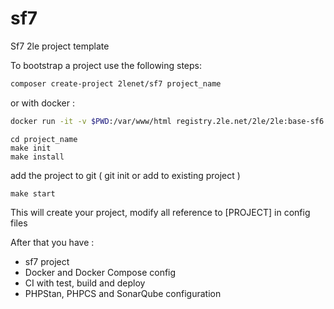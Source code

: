 # sf7
Sf7 2le project template

To bootstrap a project use the following steps:

```bash
composer create-project 2lenet/sf7 project_name
```

or with docker :
```bash
docker run -it -v $PWD:/var/www/html registry.2le.net/2le/2le:base-sf6 composer create-project 2lenet/sf7 project_name
```

```
cd project_name
make init
make install
```
add the project to git ( git init or add to existing project )

```
make start
```

This will create your project, modify all reference to [PROJECT] in config files

After that you have :

* sf7 project
* Docker and Docker Compose config
* CI with test, build and deploy
* PHPStan, PHPCS and SonarQube configuration
